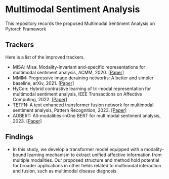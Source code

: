 # Multimodal Sentiment Analysis
This repository records the proposed Multimodal Sentiment Analysis on Pytorch Framework
## Trackers
Here is a list of the improved trackers.

* MISA: Misa: Modality-invariant and-specific representations for multimodal sentiment analysis, ACMM, 2020. [[Paper]](https://dl.acm.org/doi/abs/10.1145/3394171.3413678)
* MMIM: Progressive image deraining networks: A better and simpler baseline, arXiv, 2021. [[Paper]](https://arxiv.org/abs/2109.00412)
* HyCon: Hybrid contrastive learning of tri-modal representation for multimodal sentiment analysis, IEEE Transactions on Affective Computing, 2022. [[Paper]](https://ieeexplore.ieee.org/abstract/document/9767560)  
* TETFN: A text enhanced transformer fusion network for multimodal sentiment analysis, Pattern Recognition, 2023. [[Paper]](https://www.sciencedirect.com/science/article/pii/S0031320322007385)
* AOBERT: All-modalities-inOne BERT for multimodal sentiment analysis, 2023. [[Paper]](https://www.sciencedirect.com/science/article/pii/S1566253522002329)  

## Findings
* In this study, we develop a transformer model equipped with a modality-bound learning mechanism to extract unified affective information from multiple modalities. Our proposed structure and method hold potential for broader applications in other fields related to multimodal interaction and fusion, such as multimodal disease diagnosis.









  
